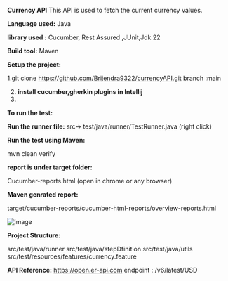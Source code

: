 
**Currency API**
This API is used to fetch the current currency values.

**Language used:** Java

**library used :** Cucumber, Rest Assured ,JUnit,Jdk 22

**Build tool:** Maven

**Setup the project:**

1.git clone https://github.com/Brijendra9322/currencyAPI.git
branch :main

2. **install cucumber,gherkin plugins in Intellij**
3. 
**To run the test:**

**Run the runner file:**
src-> test/java/runner/TestRunner.java (right click)

**Run the test using Maven:**

mvn clean verify

**report is under target folder:**

Cucumber-reports.html (open in chrome or any browser)

**Maven genrated report:**

target/cucumber-reports/cucumber-html-reports/overview-reports.html

![image](https://github.com/Brijendra9322/currencyAPI/assets/13295851/69d21c5f-6d68-4b47-a5fc-e4c5c290368d)


**Project Structure:**

src/test/java/runner
src/test/java/stepDfinition
src/test/java/utils
src/test/resources/features/currency.feature

**API Reference:**
https://open.er-api.com
endpoint : /v6/latest/USD
